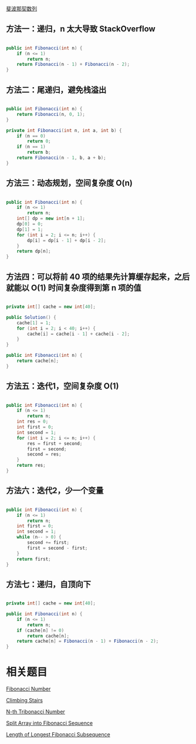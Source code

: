 [斐波那契数列](https://www.nowcoder.com/practice/c6c7742f5ba7442aada113136ddea0c3?tpId=13&tqId=11160&tPage=1&rp=1&ru=/ta/coding-interviews&qru=/ta/coding-interviews/question-ranking&from=cyc_github) 

## 方法一：递归，n 太大导致 StackOverflow

```java

public int Fibonacci(int n) {
    if (n <= 1)
        return n;
    return Fibonacci(n - 1) + Fibonacci(n - 2);
}

```
    
## 方法二：尾递归，避免栈溢出

```java

public int Fibonacci(int n) {
    return Fibonacci(n, 0, 1);
}

private int Fibonacci(int n, int a, int b) {
    if (n == 0)
        return 0;
    if (n == 1)
        return b;
    return Fibonacci(n - 1, b, a + b);
}

```

## 方法三：动态规划，空间复杂度 O(n)

```java

public int Fibonacci(int n) {
    if (n <= 1)
        return n;
    int[] dp = new int[n + 1];
    dp[0] = 0;
    dp[1] = 1;
    for (int i = 2; i <= n; i++) {
        dp[i] = dp[i - 1] + dp[i - 2];
    }
    return dp[n];
}

```

## 方法四：可以将前 40 项的结果先计算缓存起来，之后就能以 O(1) 时间复杂度得到第 n 项的值

```java

private int[] cache = new int[40];

public Solution() {
    cache[1] = 1;
    for (int i = 2; i < 40; i++) {
        cache[i] = cache[i - 1] + cache[i - 2];
    }
}

public int Fibonacci(int n) {
    return cache[n];
}

```

## 方法五：迭代1，空间复杂度 O(1)

```java

public int Fibonacci(int n) {
    if (n <= 1)
        return n;
    int res = 0;
    int first = 0;
    int second = 1;
    for (int i = 2; i <= n; i++) {
        res = first + second;
        first = second;
        second = res;
    }
    return res;
}

```

## 方法六：迭代2，少一个变量

```java

public int Fibonacci(int n) {
    if (n <= 1)
        return n;
    int first = 0;
    int second = 1;
    while (n-- > 0) {
        second += first;
        first = second - first;
    }
    return first;
}

```

## 方法七：递归，自顶向下

```java

private int[] cache = new int[40];

public int Fibonacci(int n) {
    if (n <= 1)
        return n;
    if (cache[n] != 0)
        return cache[n];
    return cache[n] = Fibonacci(n - 1) + Fibonacci(n - 2);
}

```

# 相关题目

[Fibonacci Number](https://leetcode.com/problems/fibonacci-number/)

[Climbing Stairs](https://leetcode.com/problems/climbing-stairs/)

[N-th Tribonacci Number](https://leetcode.com/problems/n-th-tribonacci-number/)

[Split Array into Fibonacci Sequence](https://leetcode.com/problems/split-array-into-fibonacci-sequence/)

[Length of Longest Fibonacci Subsequence](https://leetcode.com/problems/length-of-longest-fibonacci-subsequence/)